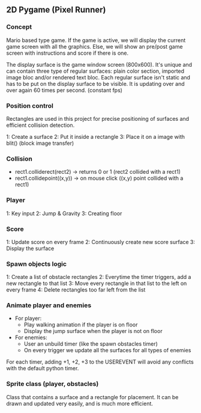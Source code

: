 ## 2D Pygame (Pixel Runner)

### Concept
Mario based type game.
If the game is active, we will display the current game screen with all the graphics.
Else, we will show an pre/post game screen with instructions and score if there is one.

The display surface is the game window screen (800x600). 
It's unique and can contain three type of regular surfaces: 
plain color section, imported image bloc and/or rendered text bloc.
Each regular surface isn't static and has to be put on the display surface to be visible.
It is updating over and over again 60 times per second. (constant fps)

### Position control
Rectangles are used in this project for precise positioning of surfaces and efficient collision detection.

1: Create a surface 
2: Put it inside a rectangle
3: Place it on a image with blit() (block image transfer)

### Collision
- rect1.colliderect(rect2) -> returns 0 or 1  (rect2 collided with a rect1)
- rect1.collidepoint((x,y)) -> on mouse click ((x,y) point collided with a rect1)

### Player
1: Key input
2: Jump & Gravity
3: Creating floor

### Score
1: Update score on every frame
2: Continuously create new score surface
3: Display the surface

### Spawn objects logic
1: Create a list of obstacle rectangles
2: Everytime the timer triggers, add a new rectangle to that list
3: Move every rectangle in that list to the left on every frame
4: Delete rectangles too far left from the list

### Animate player and enemies
- For player:
   - Play walking animation if the player is on floor
   - Display the jump surface when the player is not on floor
- For enemies:
   - User an unbuild timer (like the spawn obstacles timer)
   - On every trigger we update all the surfaces for all types of enemies

For each timer, adding +1, +2, +3 to the USEREVENT will avoid any conflicts with the default python timer.

### Sprite class (player, obstacles)
Class that contains a surface and a rectangle for placement. 
It can be drawn and updated very easily, and is much more efficient.
